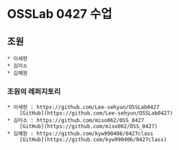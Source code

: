 # OSSLab 0427 수업

## 조원
	* 이세현
	* 김미소
	* 김예원

### 조원의 레퍼지토리
	* 이세현 : https://github.com/Lee-sehyun/OSSLab0427
		[GitHub](https://github.com/Lee-sehyun/OSSLab0427)
	* 김미소 : https://github.com/miso062/OSS_0427
		[GitHub](https://github.com/miso062/OSS_0427)
	* 김예원 : https://github.com/kyw990406/0427class
		[GitHub](https://github.com/kyw990406/0427class)
